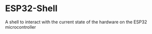 # ESP32-Shell
A shell to interact with the current state of the hardware on the ESP32 microcontroller
